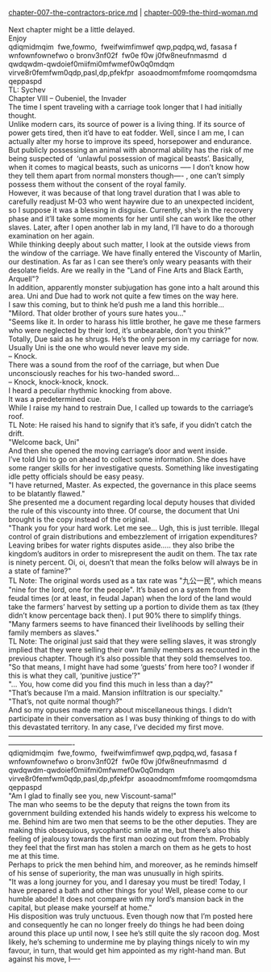 [chapter-007-the-contractors-price.md](./chapter-007-the-contractors-price.md) | [chapter-009-the-third-woman.md](./chapter-009-the-third-woman.md) <br/>
<br/>
Next chapter might be a little delayed.<br/>
Enjoy<br/>
qdiqmidmqim  fwe,fowmo,  fweifwimfimwef qwp,pqdpq,wd, fasasa f wnfownfownefwo o bronv3nf02f  fw0e f0w j0fw8neufnmasmd  d qwdqwdm-qwdoief0miifmi0mfwmef0w0q0mdqm virve8r0femfwm0qdp,pasl,dp,pfekfpr  asoaodmomfmfome roomqomdsma qeppaspd<br/>
TL: Sychev<br/>
Chapter VIII – Oubeniel, the Invader<br/>
The time I spent traveling with a carriage took longer that I had initially thought.<br/>
Unlike modern cars, its source of power is a living thing. If its source of power gets tired, then it’d have to eat fodder. Well, since I am me, I can actually alter my horse to improve its speed, horsepower and endurance. But publicly possessing an animal with abnormal ability has the risk of me being suspected of  ‘unlawful possession of magical beasts’. Basically, when it comes to magical beasts, such as unicorns —– I don’t know how they tell them apart from normal monsters though—- , one can’t simply possess them without the consent of the royal family.<br/>
However, it was because of that long travel duration that I was able to carefully readjust M-03 who went haywire due to an unexpected incident, so I suppose it was a blessing in disguise. Currently, she’s in the recovery phase and it’ll take some moments for her until she can work like the other slaves. Later, after I open another lab in my land, I’ll have to do a thorough examination on her again.<br/>
While thinking deeply about such matter, I look at the outside views from the window of the carriage. We have finally entered the Viscounty of Marlin, our destination. As far as I can see there’s only weary peasants with their desolate fields. Are we really in the "Land of Fine Arts and Black Earth, Arquell"?<br/>
In addition, apparently monster subjugation has gone into a halt around this area. Uni and Due had to work not quite a few times on the way here.<br/>
I saw this coming, but to think he’d push me a land this horrible…<br/>
"Milord. That older brother of yours sure hates you…"<br/>
"Seems like it. In order to harass his little brother, he gave me these farmers who were neglected by their lord, it’s unbearable, don’t you think?"<br/>
Totally, Due said as he shrugs. He’s the only person in my carriage for now. Usually Uni is the one who would never leave my side.<br/>
– Knock.<br/>
There was a sound from the roof of the carriage, but when Due unconsciously reaches for his two-handed sword…<br/>
– Knock, knock-knock, knock.<br/>
I heard a peculiar rhythmic knocking from above.<br/>
It was a predetermined cue.<br/>
While I raise my hand to restrain Due, I called up towards to the carriage’s roof.<br/>
TL Note: He raised his hand to signify that it’s safe, if you didn’t catch the drift.<br/>
"Welcome back, Uni"<br/>
And then she opened the moving carriage’s door and went inside.<br/>
I’ve told Uni to go on ahead to collect some information. She does have some ranger skills for her investigative quests. Something like investigating idle petty officials should be easy peasy.<br/>
"I have returned, Master. As expected, the governance in this place seems to be blatantly flawed."<br/>
She presented me a document regarding local deputy houses that divided the rule of this viscounty into three. Of course, the document that Uni brought is the copy instead of the original.<br/>
"Thank you for your hard work. Let me see… Ugh, this is just terrible. Illegal control of grain distributions and embezzlement of irrigation expenditures? Leaving bribes for water rights disputes aside….. they also bribe the kingdom’s auditors in order to misrepresent the audit on them. The tax rate is ninety percent. Oi, oi, doesn’t that mean the folks below will always be in a state of famine?"<br/>
TL Note: The original words used as a tax rate was "九公一民", which means "nine for the lord, one for the people". It’s based on a system from the feudal times (or at least, in feudal Japan) when the lord of the land would take the farmers’ harvest by setting up a portion to divide them as tax (they didn’t know percentage back then). I put 90% there to simplify things.<br/>
"Many farmers seems to have financed their livelihoods by selling their family members as slaves."<br/>
TL Note: The original just said that they were selling slaves, it was strongly implied that they were selling their own family members as recounted in the previous chapter. Though it’s also possible that they sold themselves too.<br/>
"So that means, I might have had some ‘guests’ from here too? I wonder if this is what they call, ‘punitive justice’?"<br/>
"… You, how come did you find this much in less than a day?"<br/>
"That’s because I’m a maid. Mansion infiltration is our specialty."<br/>
"That’s, not quite normal though?"<br/>
And so my opuses made merry about miscellaneous things. I didn’t participate in their conversation as I was busy thinking of things to do with this devastated territory. In any case, I’ve decided my first move.<br/>
—————————————————————————————————————————————-<br/>
qdiqmidmqim  fwe,fowmo,  fweifwimfimwef qwp,pqdpq,wd, fasasa f wnfownfownefwo o bronv3nf02f  fw0e f0w j0fw8neufnmasmd  d qwdqwdm-qwdoief0miifmi0mfwmef0w0q0mdqm virve8r0femfwm0qdp,pasl,dp,pfekfpr  asoaodmomfmfome roomqomdsma qeppaspd<br/>
"Am I glad to finally see you, new Viscount-sama!"<br/>
The man who seems to be the deputy that reigns the town from its government building extended his hands widely to express his welcome to me. Behind him are two men that seems to be the other deputies. They are making this obsequious, sycophantic smile at me, but there’s also this feeling of jealousy towards the first man oozing out from them. Probably they feel that the first man has stolen a march on them as he gets to host me at this time.<br/>
Perhaps to prick the men behind him, and moreover, as he reminds himself of his sense of superiority, the man was unusually in high spirits.<br/>
"It was a long journey for you, and I daresay you must be tired! Today, I have prepared a bath and other things for you! Well, please come to our humble abode! It does not compare with my lord’s mansion back in the capital, but please make yourself at home."<br/>
His disposition was truly unctuous. Even though now that I’m posted here and consequently he can no longer freely do things he had been doing around this place up until now, I see he’s still quite the sly racoon dog. Most likely, he’s scheming to undermine me by playing things nicely to win my favour, in turn, that would get him appointed as my right-hand man. But against his move, I—-<br/>
